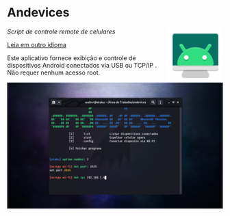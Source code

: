 # Andevices

<img src="./images/icon.svg" width="128" height="128" alt="scrcpy" align="right" />

_Script de controle remote de celulares_

[Leia em outro idioma](#translations)

Este aplicativo fornece exibição e controle de dispositivos Android conectados via USB ou TCP/IP . Não requer nenhum acesso root.

![screenshot](images/screenshot-debian-600.jpg)
